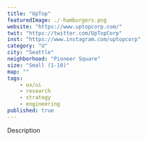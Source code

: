 ```yaml
---
title: "UpTop"
featuredImage: ./-hamburgers.png
website: "https://www.uptopcorp.com/"
twit: "https://twitter.com/UpTopCorp"
inst: "https://www.instagram.com/uptopcorp"
category: "U"
city: "Seattle"
neighborhood: "Pioneer Square"
size: "Small (1-10)"
map: ""
tags:
    - ux/ui
    - research
    - strategy
    - engineering
published: true
---
```


Description
